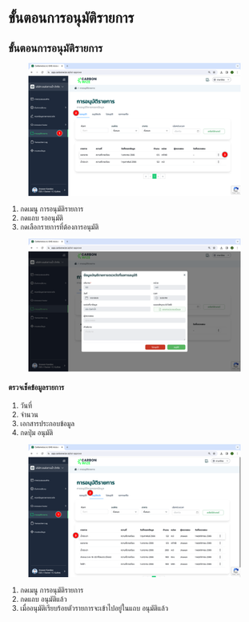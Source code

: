 # ขั้นตอนการอนุมัติรายการ

## **ขั้นตอนการอนุมัติรายการ**

<figure><img src="../../.gitbook/assets/image (60).png" alt=""><figcaption></figcaption></figure>

1. กดเมนู การอนุมัติรายการ
2. กดแถบ รออนุมัติ
3. กดเลือกรายการที่ต้องการอนุมัติ



<figure><img src="../../.gitbook/assets/Screenshot 2566-11-01 at 17.05.51.png" alt=""><figcaption></figcaption></figure>

#### ตรวจเช็คข้อมูลรายการ

1. วันที่
2. จำนวน
3. เอกสารประกอบข้อมูล
4. กดปุ่ม อนุมัติ



<figure><img src="../../.gitbook/assets/image (61).png" alt=""><figcaption></figcaption></figure>

1. กดเมนู การอนุมัติรายการ
2. กดแถบ อนุมัติแล้ว
3. เมื่ออนุมัติเรียบร้อยตัวรายการจะเข้าไปอยู่ในแถบ อนุมัติแล้ว
